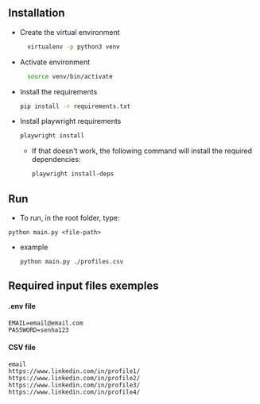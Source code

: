 ## Installation

- Create the virtual environment

  ```bash
    virtualenv -p python3 venv
  ```

- Activate environment 

  ```bash
    source venv/bin/activate
  ```

- Install the requirements

  ```bash
  pip install -r requirements.txt
  ```

- Install playwright requirements

  ```bash
  playwright install
  ```

  - If that doesn't work, the following command will install the required dependencies:

    ```bash
    playwright install-deps
    ```

## Run

- To run, in the root folder, type:

```shell
python main.py <file-path>
```

- example

  ```
  python main.py ./profiles.csv
  ```

## Required input files exemples

#### .env file

```.env
EMAIL=email@email.com
PASSWORD=senha123
```

#### CSV file

```csv
email
https://www.linkedin.com/in/profile1/
https://www.linkedin.com/in/profile2/
https://www.linkedin.com/in/profile3/
https://www.linkedin.com/in/profile4/
```


